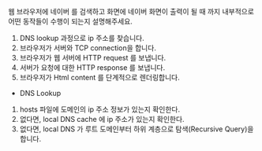 웹 브라우저에 네이버 를 검색하고 화면에 네이버 화면이 출력이 될 때 까지 내부적으로 어떤 동작들이 수행이 되는지 설명해주세요.

1. DNS lookup 과정으로 ip 주소를 찾습니다.
2. 브라우저가 서버와 TCP connection을 합니다.
3. 브라우저가 웹 서버에 HTTP request 를 보냅니다.
4. 서버가 요청에 대한 HTTP response 를 보냅니다.
5. 브라우저가 Html content 를 단계적으로 렌더링합니다.

* DNS Lookup
1. hosts 파일에 도메인의 ip 주소 정보가 있는지 확인한다.
2. 없다면, local DNS cache 에 ip 주소가 있는지 확인한다.
3. 없다면, local DNS 가 루트 도메인부터 하위 계층으로 탐색(Recursive Query)을 합니다.
